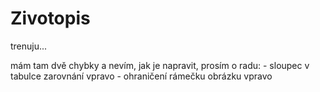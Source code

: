 # Zivotopis

trenuju... 

mám tam dvě chybky a nevím, jak je napravit, prosím o radu:
    - sloupec v tabulce zarovnání vpravo
    - ohraničení rámečku obrázku vpravo
